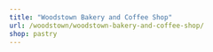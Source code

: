```yaml
---
title: "Woodstown Bakery and Coffee Shop"
url: /woodstown/woodstown-bakery-and-coffee-shop/
shop: pastry
---
```

